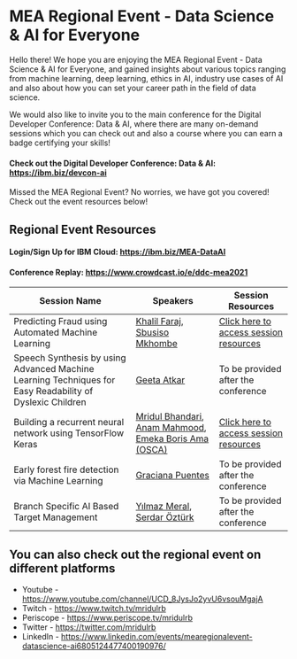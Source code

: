 # MEA Regional Event - Data Science & AI for Everyone

Hello there! We hope you are enjoying the MEA Regional Event - Data Science & AI for Everyone, and gained insights about various topics ranging from machine learning, deep learning, ethics in AI, industry use cases of AI and also about how you can set your career path in the field of data science.

We would also like to invite you to the main conference for the Digital Developer Conference: Data & AI, where there are many on-demand sessions which you can check out and also a course where you can earn a badge certifying your skills!

#### Check out the Digital Developer Conference: Data & AI: https://ibm.biz/devcon-ai

Missed the MEA Regional Event? No worries, we have got you covered! Check out the event resources below!

## Regional Event Resources

#### Login/Sign Up for IBM Cloud: https://ibm.biz/MEA-DataAI

#### Conference Replay: https://www.crowdcast.io/e/ddc-mea2021

|Session Name|Speakers|Session Resources|
|----|----|----|
|Predicting Fraud using Automated Machine Learning|[Khalil Faraj](https://www.linkedin.com/in/khalilfaraj/), [Sbusiso Mkhombe](https://www.linkedin.com/in/sbusisomkhombe/)|[Click here to access session resources](https://github.com/IBMDeveloperMEA/Fraud-Loan-Predictions-using-Automated-Machine-Learning)|
|Speech Synthesis by using Advanced Machine Learning Techniques for Easy Readability of Dyslexic Children|[Geeta Atkar](https://www.linkedin.com/in/geeta-atkar-38ba57146/)|To be provided after the conference|
|Building a recurrent neural network using TensorFlow Keras|[Mridul Bhandari](https://www.linkedin.com/in/mridul-bhandari/), [Anam Mahmood](https://www.linkedin.com/in/anam-mahmood-sheikh/), [Emeka Boris Ama (OSCA)](https://www.linkedin.com/in/emekaboris/)|[Click here to access session resources](https://github.com/IBMDeveloperMEA/Recurrent-Neural-Networks-using-TensorFlow-Keras)|
|Early forest fire detection via Machine Learning|[Graciana Puentes](https://www.linkedin.com/in/graciana-puentes-phd-6070041b/)|To be provided after the conference|
|Branch Specific AI Based Target Management|[Yılmaz Meral](https://www.linkedin.com/in/yilmazmeral/), [Serdar Öztürk](https://www.linkedin.com/in/zeynel-serdar-öztürk-141063100/)| To be provided after the conference|

## You can also check out the regional event on different platforms
- Youtube - https://www.youtube.com/channel/UCD_8JysJo2yvU6vsouMgajA
- Twitch - https://www.twitch.tv/mridulrb
- Periscope - https://www.periscope.tv/mridulrb
- Twitter - https://twitter.com/mridulrb
- LinkedIn - https://www.linkedin.com/events/mearegionalevent-datascience-ai6805124477400190976/
